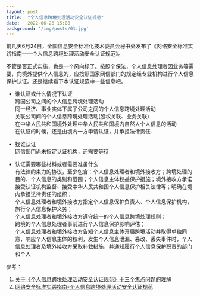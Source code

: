 ```yaml
---
layout: post
title:  "个人信息跨境处理活动安全认证规范"
date:   2022-06-28 15:08
background: '/img/posts/01.jpg'
---
```



前几天6月24日，全国信息安全标准化技术委员会秘书处发布了《网络安全标准实践指南——个人信息跨境处理活动安全认证规范》。

不管是否正式实施，也是一个风向标了。按照个保法，个人信息处理者因业务等需要，向境外提供个人信息的，应按照国家网信部门的规定经专业机构进行个人信息保护认证。还是继续看下本认证规范中一些信息吧。

- 谁认证或什么情况下认证<br/>
  跨国公司之间的个人信息跨境处理活动<br/>
  同一经济、事业实体下属子公司之间的个人信息跨境处理活动<br/>
  关联公司间的个人信息跨境处理活动\(股权关联、业务关联\)<br/>
  在中华人民共和国境外处理中华人民共和国境内自然人个人信息的活动<br/>
  在认证的时候，还是由境内一方申请认证，并承担法律责任.<br/>

- 找谁认证<br/>
  网信部门尚未指定认证机构，还需要等待<br/>

- 认证需要哪些材料或者需要准备什么<br/>
  有法律约束力的协议，至少包含：个人信息处理者和境外接收方；跨境处理的目的、个人信息的类别和范围；个人信息主体权益保护措施；境外接收方承诺接受认证机构监督、接受中华人民共和国个人信息保护相关法律等；明确在境内承担法律责任的组织；<br/>
  个人信息处理者和境外接收方指定个人信息保护负责人、个人信息保护机构，旅行个人信息保护义务；<br/>
  个人信息处理者和境外接收方遵守统一的个人信息跨境处理规则；<br/>
  跨境的个人信息处理者事前进行个人信息保护影响评估；<br/>
  个人信息处理者和境外接收方告知个人信息主体开展跨境活动并取得单独同意，响应个人信息主体的权利，发生个人信息泄漏、篡改、丢失事件时，个人信息处理者及境外接收方采取补救措施，并通知履行个人信息保护职责的部门和个人<br/>


参考：
1. [关于《个人信息跨境处理活动安全认证规范》十三个焦点问题的理解](http://www.zhonglun.com/Content/2022/06-27/1757128924.html)
2. [网络安全标准实践指南-个人信息跨境处理活动安全认证规范](https://www.tc260.org.cn/upload/2022-06-24/1656064151109035148.pdf)
